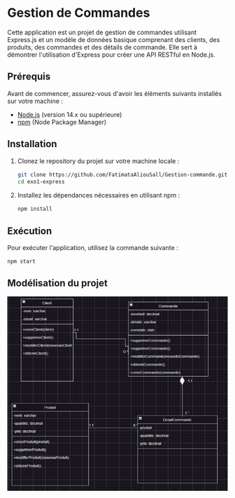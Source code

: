 # Gestion de Commandes

Cette application est un projet de gestion de commandes utilisant Express.js et un modèle de données basique comprenant des clients, des produits, des commandes et des détails de commande. Elle sert à démontrer l'utilisation d'Express pour créer une API RESTful en Node.js.



## Prérequis

Avant de commencer, assurez-vous d'avoir les éléments suivants installés sur votre machine :

- [Node.js](https://nodejs.org/) (version 14.x ou supérieure)
- [npm](https://www.npmjs.com/) (Node Package Manager)

## Installation

1. Clonez le repository du projet sur votre machine locale :

   ```bash
   git clone https://github.com/FatimataAliouSall/Gestion-commande.git
   cd exo1-express

   ```

2. Installez les dépendances nécessaires en utilisant npm :

   ```bash
   npm install  
   ```

## Exécution

Pour exécuter l'application, utilisez la commande suivante :

```bash
npm start
```

## Modélisation du projet

 ![UML](./assets/images/Gestion-commande.PNG)
